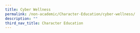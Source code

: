 ```yaml
---
title: Cyber Wellness
permalink: /non-academic/Character-Education/cyber-wellness/
description: ""
third_nav_title: Character Education
---
```

